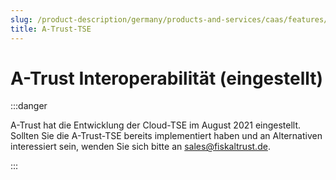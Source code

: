 ```yaml
---
slug: /product-description/germany/products-and-services/caas/features/basics/tse/a-trust
title: A-Trust-TSE
---
```


# A-Trust Interoperabilität (eingestellt)

:::danger

A-Trust hat die Entwicklung der Cloud-TSE im August 2021 eingestellt. Sollten Sie die A-Trust-TSE bereits implementiert haben und an Alternativen interessiert sein, wenden Sie sich bitte an [sales@fiskaltrust.de](mailto:sales@fiskaltrust.de).

:::